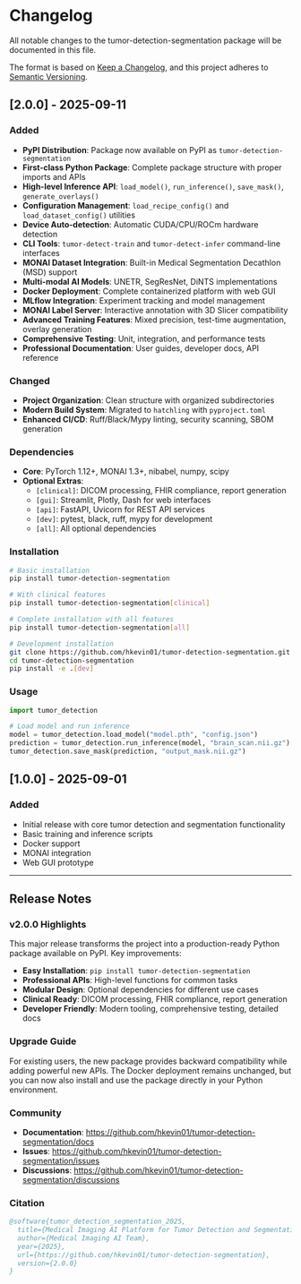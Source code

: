 # Changelog

All notable changes to the tumor-detection-segmentation package will be documented in this file.

The format is based on [Keep a Changelog](https://keepachangelog.com/en/1.0.0/),
and this project adheres to [Semantic Versioning](https://semver.org/spec/v2.0.0.html).

## [2.0.0] - 2025-09-11

### Added
- **PyPI Distribution**: Package now available on PyPI as `tumor-detection-segmentation`
- **First-class Python Package**: Complete package structure with proper imports and APIs
- **High-level Inference API**: `load_model()`, `run_inference()`, `save_mask()`, `generate_overlays()`
- **Configuration Management**: `load_recipe_config()` and `load_dataset_config()` utilities
- **Device Auto-detection**: Automatic CUDA/CPU/ROCm hardware detection
- **CLI Tools**: `tumor-detect-train` and `tumor-detect-infer` command-line interfaces
- **MONAI Dataset Integration**: Built-in Medical Segmentation Decathlon (MSD) support
- **Multi-modal AI Models**: UNETR, SegResNet, DiNTS implementations
- **Docker Deployment**: Complete containerized platform with web GUI
- **MLflow Integration**: Experiment tracking and model management
- **MONAI Label Server**: Interactive annotation with 3D Slicer compatibility
- **Advanced Training Features**: Mixed precision, test-time augmentation, overlay generation
- **Comprehensive Testing**: Unit, integration, and performance tests
- **Professional Documentation**: User guides, developer docs, API reference

### Changed
- **Project Organization**: Clean structure with organized subdirectories
- **Modern Build System**: Migrated to `hatchling` with `pyproject.toml`
- **Enhanced CI/CD**: Ruff/Black/Mypy linting, security scanning, SBOM generation

### Dependencies
- **Core**: PyTorch 1.12+, MONAI 1.3+, nibabel, numpy, scipy
- **Optional Extras**:
  - `[clinical]`: DICOM processing, FHIR compliance, report generation
  - `[gui]`: Streamlit, Plotly, Dash for web interfaces
  - `[api]`: FastAPI, Uvicorn for REST API services
  - `[dev]`: pytest, black, ruff, mypy for development
  - `[all]`: All optional dependencies

### Installation
```bash
# Basic installation
pip install tumor-detection-segmentation

# With clinical features
pip install tumor-detection-segmentation[clinical]

# Complete installation with all features
pip install tumor-detection-segmentation[all]

# Development installation
git clone https://github.com/hkevin01/tumor-detection-segmentation.git
cd tumor-detection-segmentation
pip install -e .[dev]
```

### Usage
```python
import tumor_detection

# Load model and run inference
model = tumor_detection.load_model("model.pth", "config.json")
prediction = tumor_detection.run_inference(model, "brain_scan.nii.gz")
tumor_detection.save_mask(prediction, "output_mask.nii.gz")
```

## [1.0.0] - 2025-09-01

### Added
- Initial release with core tumor detection and segmentation functionality
- Basic training and inference scripts
- Docker support
- MONAI integration
- Web GUI prototype

---

## Release Notes

### v2.0.0 Highlights

This major release transforms the project into a production-ready Python package available on PyPI. Key improvements:

- **Easy Installation**: `pip install tumor-detection-segmentation`
- **Professional APIs**: High-level functions for common tasks
- **Modular Design**: Optional dependencies for different use cases
- **Clinical Ready**: DICOM processing, FHIR compliance, report generation
- **Developer Friendly**: Modern tooling, comprehensive testing, detailed docs

### Upgrade Guide

For existing users, the new package provides backward compatibility while adding powerful new APIs. The Docker deployment remains unchanged, but you can now also install and use the package directly in your Python environment.

### Community

- **Documentation**: https://github.com/hkevin01/tumor-detection-segmentation/docs
- **Issues**: https://github.com/hkevin01/tumor-detection-segmentation/issues
- **Discussions**: https://github.com/hkevin01/tumor-detection-segmentation/discussions

### Citation

```bibtex
@software{tumor_detection_segmentation_2025,
  title={Medical Imaging AI Platform for Tumor Detection and Segmentation},
  author={Medical Imaging AI Team},
  year={2025},
  url={https://github.com/hkevin01/tumor-detection-segmentation},
  version={2.0.0}
}
```
